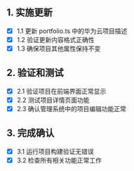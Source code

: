 ## 1. 实施更新
- [x] 1.1 更新 portfolio.ts 中的华为云项目描述
- [x] 1.2 验证更新内容格式正确性
- [x] 1.3 确保项目其他属性保持不变

## 2. 验证和测试
- [x] 2.1 验证项目在前端界面正常显示
- [x] 2.2 测试项目详情页面功能
- [x] 2.3 确认管理系统中的项目编辑功能正常

## 3. 完成确认
- [x] 3.1 运行项目构建验证无错误
- [x] 3.2 检查所有相关功能正常工作